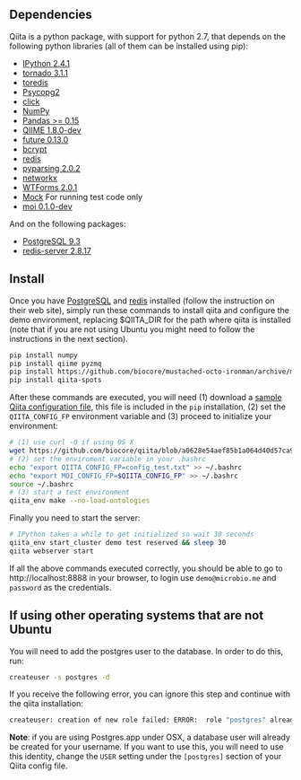 Dependencies
------------

Qiita is a python package, with support for python 2.7, that depends on the following python libraries (all of them can be installed using pip):

<!--
* [pgbouncer](http://pgfoundry.org/projects/pgbouncer)
-->

* [IPython 2.4.1](https://github.com/ipython/ipython)
* [tornado 3.1.1](http://www.tornadoweb.org/en/stable/)
* [toredis](https://pypi.python.org/pypi/toredis)
* [Psycopg2](http://initd.org/psycopg/download/)
* [click](http://click.pocoo.org/)
* [NumPy](https://github.com/numpy/numpy)
* [Pandas >= 0.15](http://pandas.pydata.org/)
* [QIIME 1.8.0-dev](https://github.com/biocore/qiime)
* [future 0.13.0](http://python-future.org/)
* [bcrypt](https://github.com/pyca/bcrypt/)
* [redis](https://github.com/andymccurdy/redis-py)
* [pyparsing 2.0.2](http://pyparsing.wikispaces.com/)
* [networkx](http://networkx.lanl.gov/index.html)
* [WTForms 2.0.1](https://wtforms.readthedocs.org/en/latest/)
* [Mock](http://www.voidspace.org.uk/python/mock/)  For running test code only
* [moi 0.1.0-dev](https://github.com/biocore/mustached-octo-ironman/)

And on the following packages:

* [PostgreSQL 9.3](http://www.postgresql.org/download/)
* [redis-server 2.8.17](http://redis.io)

Install
-------

Once you have [PostgreSQL](http://www.postgresql.org/download/) and [redis](https://pypi.python.org/pypi/redis/) installed (follow the instruction on their web site), simply run these commands to install qiita and configure the demo environment, replacing $QIITA_DIR for the path where qiita is installed
(note that if you are not using Ubuntu you might need to follow the instructions in the next section).

```bash
pip install numpy
pip install qiime pyzmq
pip install https://github.com/biocore/mustached-octo-ironman/archive/master.zip --no-deps
pip install qiita-spots
```

After these commands are executed, you will need (1) download a [sample Qiita configuration file](https://raw.githubusercontent.com/biocore/qiita/master/qiita_core/support_files/config_test.txt), this file is included in the `pip` installation, (2) set the `QIITA_CONFIG_FP` environment variable and (3) proceed to initialize your environment:

```bash
# (1) use curl -O if using OS X
wget https://github.com/biocore/qiita/blob/a0628e54aef85b1a064d40d57ca981aaf082a120/qiita_core/support_files/config_test.txt
# (2) set the enviroment variable in your .bashrc
echo "export QIITA_CONFIG_FP=config_test.txt" >> ~/.bashrc
echo "export MOI_CONFIG_FP=$QIITA_CONFIG_FP" >> ~/.bashrc
source ~/.bashrc
# (3) start a test environment
qiita_env make --no-load-ontologies
```

Finally you need to start the server:

```bash
# IPython takes a while to get initialized so wait 30 seconds
qiita_env start_cluster demo test reserved && sleep 30
qiita webserver start

```

If all the above commands executed correctly, you should be able to go to http://localhost:8888 in your browser, to login use `demo@microbio.me` and `password` as the credentials.


## If using other operating systems that are not Ubuntu

You will need to add the postgres user to the database. In order to do this, run:

```bash
createuser -s postgres -d
```

If you receive the following error, you can ignore this step and continue with the qiita installation:
```bash
createuser: creation of new role failed: ERROR:  role "postgres" already exists
```

**Note**: if you are using Postgres.app under OSX, a database user will already be created for your username. If you want to use this, you will need to use this identity, change the `USER` setting under the `[postgres]` section of your Qiita config file.
